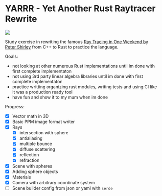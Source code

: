 # YARRR - Yet Another Rust Raytracer Rewrite

[![](https://github.com/mihsamusev/yarrr/actions/workflows/build.yml/badge.svg)](https://github.com/mihsamusev/yarrr/actions/workflows/build.yml)

Study exercise in rewriting the famous [Ray Tracing in One Weekend by Peter Shirley](https://raytracing.github.io/books/RayTracingInOneWeekend.html#thevec3class/vec3utilityfunctions) from C++ to Rust to practice the language.

Goals:

- not looking at other numerous Rust implementations until im done with first complete implementaton
- not using 3rd party linear algebra libraries until im done with first complete implementaton
- practice writting organizing rust modules, writing tests and using CI like it was a production ready tool
- have fun and show it to my mum when im done

Progress:

- [x] Vector math in 3D
- [x] Basic PPM image format writer
- [x] Rays
  - [x] intersection with sphere
  - [x] antialiasing
  - [x] multiple bounce
  - [x] diffuse scattering
  - [x] reflection
  - [x] refraction
- [x] Scene with spheres
- [x] Adding sphere objects
- [x] Materials
- [x] Camera with arbitrary coordinate system
- [ ] Scene builder config from json or yaml with `serde`
